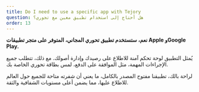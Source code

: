 ```yaml
---
title: Do I need to use a specific app with Tejory
question: هل أحتاج إلى استخدام تطبيق معين مع تجوري؟
order: 13
---
```

**نعم، ستستخدم تطبيق تحوري المجاني، المتوفر على متجر تطبيقات Apple وGoogle Play.**

يُمثل التطبيق لوحة تحكم آمنة للاطلاع على رصيدك وإدارة أصولك. مع ذلك، تتطلب جميع الإجراءات المهمة، مثل الموافقة على الدفع، لمس بطاقة تحوري الخاصة بك.

لراحة بالك، تطبيقنا مفتوح المصدر بالكامل، ما يعني أن شفرته متاحة للجميع حول العالم للاطلاع عليها، مما يضمن أعلى مستويات الشفافية والثقة.
